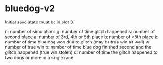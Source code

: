 # bluedog-v2

Initial save state must be in slot 3.

n: number of simulations
g: number of time glitch happened
s: number of second place
a: number of 3rd, 4th or 5th place
b: number of >5th place
k: number of time blue dog won due to glitch (may be true win as well)
w: number of true win
p: number of time blue dog finished second and the glitch happened (true win stolen)
d: number of time the glitch happened to two dogs or more in a single race
